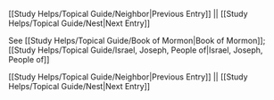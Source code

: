 [[Study Helps/Topical Guide/Neighbor|Previous Entry]]  ||  [[Study Helps/Topical Guide/Nest|Next Entry]]

 See [[Study Helps/Topical Guide/Book of Mormon|Book of Mormon]]; [[Study Helps/Topical Guide/Israel, Joseph, People of|Israel, Joseph, People of]]

[[Study Helps/Topical Guide/Neighbor|Previous Entry]]  ||  [[Study Helps/Topical Guide/Nest|Next Entry]]